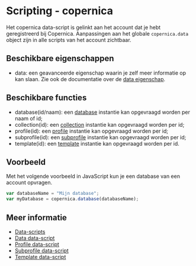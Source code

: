 #  Scripting - copernica 

Het copernica data-script is gelinkt aan het account dat je hebt geregistreerd bij Copernica. 
Aanpassingen aan het globale `copernica.data` object zijn in alle scripts van het account 
zichtbaar.

## Beschikbare eigenschappen

* data: een geavanceerde eigenschap waarin je zelf meer informatie op kan slaan. 
Zie ook de documentatie over de [data eigenschap](./followups-scripting-data).

## Beschikbare functies

* database(id/naam): 		    een [database](./followups-scripting-database) instantie kan opgevraagd worden per naam of id;
* collection(id): 				een [collection](./followups-scripting-collection) instantie kan opgevraagd worden per id;
* profile(id): 					een [profile](./followups-scripting-profile) instantie kan opgevraagd worden per id;
* subprofile(id):				een [subprofile](./followups-scripting-subprofile) instantie kan opgevraagd worden per id;
* template(id): 				een [template](./followups-scripting-template) instantie kan opgevraagd worden per id.

## Voorbeeld

Met het volgende voorbeeld in JavaScript kun je een database van een account opvragen.

```javascript
var databaseName = "Mijn database";
var myDatabase = copernica.database(databaseName);
```

## Meer informatie

* [Data-scripts](./followups-scripting)
* [Data data-script](./followups-scripting-data)
* [Profile data-script](./followups-scripting-profile)
* [Subprofile data-script](./followups-scripting-subprofile)
* [Template data-script](./followups-scripting-template)
